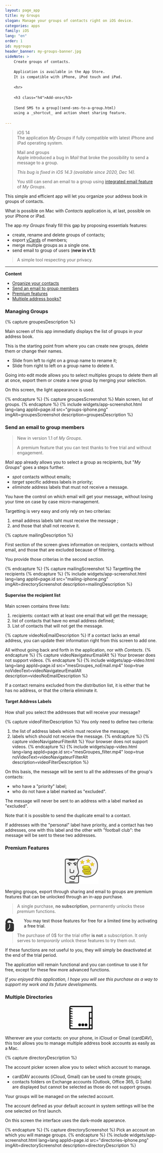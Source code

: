 ```yaml
---
layout: page_app
title: my Groups
slogan: Manage your groups of contacts right on iOS device.
categories: apps
family: iOS
lang: "en"
order: 1
id: mygroups
header_banner: my-groups-banner.jpg
sideNote: >
    Create groups of contacts.

    Application is available in the App Store.
    It is compatible with iPhone, iPod touch and iPad.

    <hr>

    <h3 class="h4">Add-ons</h3>

    [Send SMS to a group](send-sms-to-a-group.html)
    using a _shortcut_ and action sheet sharing feature.

---
```


> <span class="badge badge-pill badge-success">iOS 14</span><br/>
> The application _My Groups_ if fully compatible with latest iPhone and 
> iPad operating system.
>
> <span class="badge badge-pill badge-warning">Mail and groups</span><br/>
> Apple introduced a bug in _Mail_ that broke the possibility to send a message to a group.
>
> _This bug is fixed in iOS 14.3 (available since 2020, Dec 14)._
>
> You still can send an email to a group using [integrated email feature](#mailing)
> of _My Groups_.

This simple and efficient app will let you organize
your address book in groups of contacts.

What is possible on Mac with _Contacts_ application is, at last,
possible on your iPhone or iPad.

The app _my Groups_ finaly fill this gap by proposing essentials
features:

- create, rename and delete groups of contacts;
- export [vCards](https://fr.wikipedia.org/wiki/VCard) of members;
- merge multiple groups as a single one.
- send email to group of users (**new in v1.1**)


> A simple tool respecting your privacy.

-----

**Content**

- [Organize your contacts](#manage)
- [Send an email to group members](#mailing)
- [Premium features](#premium)
- [Multiple address books?](#addr-books)


<h3 id="manage">Managing Groups</h3>

{% capture groupesDescription %}

Main screen of this app immediatly displays the list of groups in your
address book.

This is the starting point from where you can create new groups,
delete them or change their names.

- Slide from left to right on a group name to rename it;
- Slide from right to left on a group name to delete it.

Going into edit mode allows you to select multiples groups to delete
them all at once, export them or create a new group by merging your selection.

On this screen, the light appearance is used.

{% endcapture %}
{% capture groupesScreenshot %}
Main screen, list of groups.
{% endcapture %}
{% include widgets/app-screenshot.html 
        lang=lang 
        appId=page.id 
        src="groups-iphone.png" imgAlt=groupesScreenshot
        description=groupesDescription %}


<h3 id="mailing">Send an email to group members</h3>

> <span class="badge badge-pill badge-primary">New</span> 
> in version 1.1 of _My Groups_.
>
> A premium feature that you can test thanks to free
> trial and without engagement.

_Mail_ app already allows you to select a group as recipients,
but "_My Groups_" goes a steps further.

- _spot_ contacts without emails;
- _target_ specific address labels in priority;
- _eliminate_ address labels that must not receive a message.

You have the control on which email will get your message,
without losing your time on case by case micro-management.

Targetting is very easy and only rely on two criterias:

1. email address labels taht must receive the message ;
2. and those that shall not receive it.

{% capture mailingDescription %}

First section of the screen gives information on recipiers,
contacts without email, and those that are excluded because of
filtering.

You provide those criterias in the second section.

{% endcapture %}
{% capture mailingScreenshot %}
Targetting the recipients
{% endcapture %}
{% include widgets/app-screenshot.html 
        lang=lang 
        appId=page.id 
        src="mailing-iphone.png" imgAlt=directoryScreenshot
        description=mailingDescription %}


#### Supervise the recipient list

Main screen contains three lists:

1. recipients: contact with at least one email that 
   will get the message;
2. list of contacts that have no email address defined;
3. List of contacts that will not get the message.

{% capture videoNoEmailDescription %}
If a contact lacks an email address, you can update their
information right from this screen to add one.

All without going back and forth in the application, 
nor with _Contacts_.
{% endcapture %}
{% capture videoNavigateurEmailAlt %}
Your browser does not support videos.
{% endcapture %}
{% include widgets/app-video.html 
        lang=lang 
        appId=page.id 
        src="mesGroupes_noEmail.mp4" 
        loop=true
        noVideoText=videoNavigateurEmailAlt
        description=videoNoEmailDescription %}

If a contact remains excluded from the distribution list,
it is either that he has no address, or that the
criteria eliminate it.

#### Target Address Labels

How shall you select the addresses that will receive your message?

{% capture videoFilterDescription %}
You only need to define two criteria:

1. the list of address labels which must receive the message;
2. labels which should not receive the message.
{% endcapture %}
{% capture videoNavigateurFilterAlt %}
Your browser does not support videos.
{% endcapture %}
{% include widgets/app-video.html 
        lang=lang 
        appId=page.id 
        src="mesGroupes_filter.mp4" 
        loop=true
        noVideoText=videoNavigateurFilterAlt
        description=videoFilterDescription %}

On this basis, the message will be sent to all the 
addresses of the group's contacts:

- who have a "priority" label;
- who do not have a label marked as "excluded".

The message will never be sent to an address 
with a label marked as "excluded".

Note that it is possible to send the duplicate email to a contact.

If addresses with the "personal" label have priority, 
and a contact has two addresses, one with this label 
and the other with "football club":
the message will be sent to these two addresses.

<h3 id="premium">Premium Features</h3>

<html>
<img src="/images/apps/mygroups/message-locked.svg" 
     alt="Paid features"
     style="width: 7rem; margin: 1rem auto; display: block;">
</html>

Merging groups, export through sharing and email to groups
are premium features that can be unlocked through an 
in-app purchase.

> A single purchase, **no subscription**, permanently 
> unlocks these _premium_ functions.

<img src="/images/apps/mygroups/free-trial.svg" 
     alt="Free Trial"
     style="float: left; width: 30px; margin-right: 2rem;">
You may test those features for free for a limited time by activating
a free trial.
 
> The purchase of 0$ for the trial offer **is not** 
> a subscription.
> It only serves to *temporarily* unlock these features to try 
> them out.

If these functions are not useful to you, they will simply be 
deactivated at the end of the trial period.

The application will remain functional and you can continue to 
use it for free, except for these few more advanced functions.

_If you enjoyed this application, I hope you will see this 
purchase as a way to support my work and its future 
developments._


<h3 id="addr-books">Multiple Directories</h3>

<html>
<img src="/images/apps/mygroups/address-book-picker.svg" 
     alt="Selecting an account"
     style="width: 5rem; margin: 1rem auto; display: block;">
</html>

Wherever are your contacts: on your phone, in iCloud or Gmail (cardDAV),
this tool allows you to manage multiple address book accounts as easily 
as a Mac.

{% capture directoryDescription %}

The account picker screen allow you to select which account to manage.

- cardDAV accounts (iCloud, Gmail) can be used to create groups;
- contacts folders on Exchange accounts
  (Outlook, Office 365, G Suite) are displayed but cannot be selected
  as those do not support groups.

Your groups will be managed on the selected account.

The account defined as your default account in system settings will
be the one selected on first launch.

On this screen the interface uses the dark-mode apperance.

{% endcapture %}
{% capture directoryScreenshot %}
Pick an account on which you will manage groups.
{% endcapture %}
{% include widgets/app-screenshot.html 
        lang=lang 
        appId=page.id 
        src="directories-iphone.png" imgAlt=directoryScreenshot
        description=directoryDescription %}

